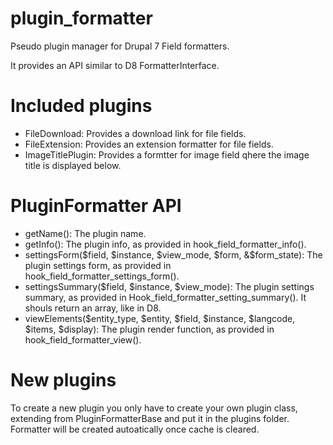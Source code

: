 plugin_formatter
================

Pseudo plugin manager for Drupal 7 Field formatters.

It provides an API similar to D8 FormatterInterface.

Included plugins
================
* FileDownload: Provides a download link for file fields.
* FileExtension: Provides an extension formatter for file fields.
* ImageTitlePlugin: Provides a formtter for image field qhere the image title is displayed below.


PluginFormatter API
===================

* getName(): The plugin name.
* getInfo(): The plugin info, as provided in hook_field_formatter_info().
* settingsForm($field, $instance, $view_mode, $form, &$form_state): The plugin settings form, as provided in hook_field_formatter_settings_form().
* settingsSummary($field, $instance, $view_mode): The plugin settings summary, as provided in Hook_field_formatter_setting_summary(). It shouls return an array, like in D8.
* viewElements($entity_type, $entity, $field, $instance, $langcode, $items, $display): The plugin render function, as provided in hook_field_formatter_view().

New plugins
===========
To create a new plugin you only have to create your own plugin class, extending from PluginFormatterBase and put it in the plugins folder. Formatter will be created autoatically once cache is cleared.
